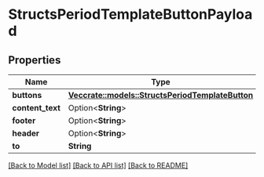 # StructsPeriodTemplateButtonPayload

## Properties

Name | Type | Description | Notes
------------ | ------------- | ------------- | -------------
**buttons** | [**Vec<crate::models::StructsPeriodTemplateButton>**](structs.TemplateButton.md) |  | 
**content_text** | Option<**String**> |  | [optional]
**footer** | Option<**String**> |  | [optional]
**header** | Option<**String**> |  | [optional]
**to** | **String** |  | 

[[Back to Model list]](../README.md#documentation-for-models) [[Back to API list]](../README.md#documentation-for-api-endpoints) [[Back to README]](../README.md)


